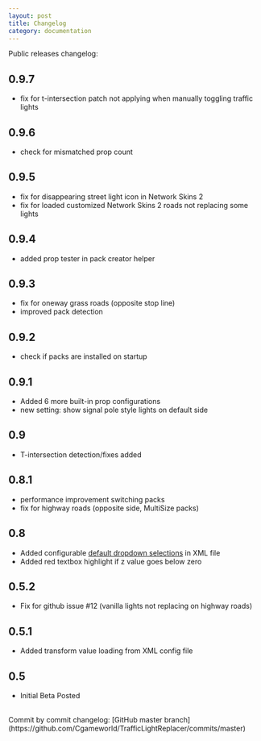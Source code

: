 ```yaml
---
layout: post
title: Changelog
category: documentation
---
```


Public releases changelog:

## 0.9.7
- fix for t-intersection patch not applying when manually toggling traffic lights

## 0.9.6
- check for mismatched prop count
  
## 0.9.5
- fix for disappearing street light icon in Network Skins 2
- fix for loaded customized Network Skins 2 roads not replacing some lights
  
## 0.9.4
- added prop tester in pack creator helper

## 0.9.3
- fix for oneway grass roads (opposite stop line)
- improved pack detection

## 0.9.2
- check if packs are installed on startup

## 0.9.1
- Added 6 more built-in prop configurations
- new setting: show signal pole style lights on default side

## 0.9
- T-intersection detection/fixes added

## 0.8.1
- performance improvement switching packs
- fix for highway roads (opposite side, MultiSize packs)

## 0.8
- Added configurable [default dropdown selections](/documentation/pack-creation/#dropdownselectionindex) in XML file
- Added red textbox highlight if z value goes below zero

## 0.5.2
- Fix for github issue #12 (vanilla lights not replacing on highway roads)

## 0.5.1
- Added transform value loading from XML config file

## 0.5
- Initial Beta Posted

<br>
  Commit by commit changelog: [GitHub master branch](https://github.com/Cgameworld/TrafficLightReplacer/commits/master)
<br><br>
